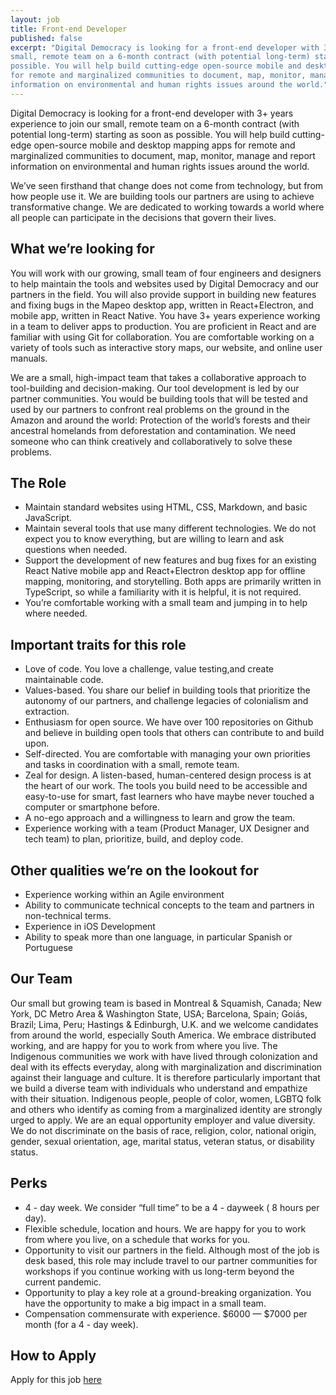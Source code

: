 ```yaml
---
layout: job
title: Front-end Developer
published: false
excerpt: "Digital Democracy is looking for a front-end developer with 3+ years experience to join our
small, remote team on a 6-month contract (with potential long-term) starting as soon as
possible. You will help build cutting-edge open-source mobile and desktop mapping apps
for remote and marginalized communities to document, map, monitor, manage and report
information on environmental and human rights issues around the world."
---
```


Digital Democracy is looking for a front-end developer with 3+ years experience to join our small, remote team on a 6-month contract (with potential long-term) starting as soon as possible. You will help build cutting-edge open-source mobile and desktop mapping apps for remote and marginalized communities to document, map, monitor, manage and report information on environmental and human rights issues around the world.

We’ve seen firsthand that change does not come from technology, but from how people use it. We are building tools our partners are using to achieve transformative change. We are dedicated to working towards a world where all people can participate in the decisions that govern their lives.

## What we’re looking for

You will work with our growing, small team of four engineers and designers to help maintain the tools and websites used by Digital Democracy and our partners in the field. You will also provide support in building new features and fixing bugs in the Mapeo desktop app, written in React+Electron, and mobile app, written in React Native. You have 3+ years experience working in a team to deliver apps to production. You are proficient in React and are familiar with using Git for collaboration. You are comfortable working on a variety of tools such as interactive story maps, our website, and online user manuals.

We are a small, high-impact team that takes a collaborative approach to tool-building and decision-making. Our tool development is led by our partner communities. You would be building tools that will be tested and used by our partners to confront real problems on the ground in the Amazon and around the world: Protection of the world’s forests and their ancestral homelands from deforestation and contamination. We need someone who can think creatively and collaboratively to solve these problems.


## The Role

- Maintain standard websites using HTML, CSS, Markdown, and basic JavaScript.
- Maintain several tools that use many different technologies. We do not expect you to know everything, but are willing to learn and ask questions when needed.
- Support the development of new features and bug fixes for an existing React Native mobile app and React+Electron desktop app for offline mapping, monitoring, and storytelling. Both apps are primarily written in TypeScript, so while a familiarity with it is helpful, it is not required.
- You’re comfortable working with a small team and jumping in to help where needed.

## Important traits for this role

- Love of code. You love a challenge, value testing,and create maintainable code.
- Values-based. You share our belief in building tools that prioritize the autonomy of
our partners, and challenge legacies of colonialism and extraction.
- Enthusiasm for open source. We have over 100 repositories on Github and believe in
building open tools that others can contribute to and build upon.
- Self-directed. You are comfortable with managing your own priorities and tasks in
coordination with a small, remote team.
- Zeal for design. A listen-based, human-centered design process is at the heart of our
work. The tools you build need to be accessible and easy-to-use for smart, fast
learners who have maybe never touched a computer or smartphone before.
- A no-ego approach and a willingness to learn and grow the team.
- Experience working with a team (Product Manager, UX Designer and tech team) to
plan, prioritize, build, and deploy code.

## Other qualities we’re on the lookout for

- Experience working within an Agile environment
- Ability to communicate technical concepts to the team and partners in non-technical
terms.
- Experience in iOS Development
- Ability to speak more than one language, in particular Spanish or Portuguese


## Our Team

Our small but growing team is based in Montreal & Squamish, Canada; New York, DC Metro Area & Washington State, USA; Barcelona, Spain; Goiás, Brazil; Lima, Peru; Hastings & Edinburgh, U.K. and we welcome candidates from around the world, especially South America. We embrace distributed working, and are happy for you to work from where you live. The Indigenous communities we work with have lived through colonization and deal with its effects everyday, along with marginalization and discrimination against their language and culture. It is therefore particularly important that we build a diverse team with individuals who understand and empathize with their situation. Indigenous people, people of color, women, LGBTQ folk and others who identify as coming from a marginalized identity are strongly urged to apply. We are an equal opportunity employer and value diversity. We do not discriminate on the basis of race, religion, color, national origin, gender, sexual orientation, age, marital status, veteran status, or disability status.


## Perks

- 4 - day week. We consider “full time” to be a 4 - dayweek ( 8 hours per day).
- Flexible schedule, location and hours. We are happy for you to work from where you
live, on a schedule that works for you.
- Opportunity to visit our partners in the field. Although most of the job is desk based,
this role may include travel to our partner communities for workshops if you continue
working with us long-term beyond the current pandemic.
- Opportunity to play a key role at a ground-breaking organization. You have the
opportunity to make a big impact in a small team.
- Compensation commensurate with experience. $6000 — $7000 per month (for a
4 - day week).

## How to Apply

Apply for this job [here](https://apply.workable.com/j/DA0B3B7E1B/)


